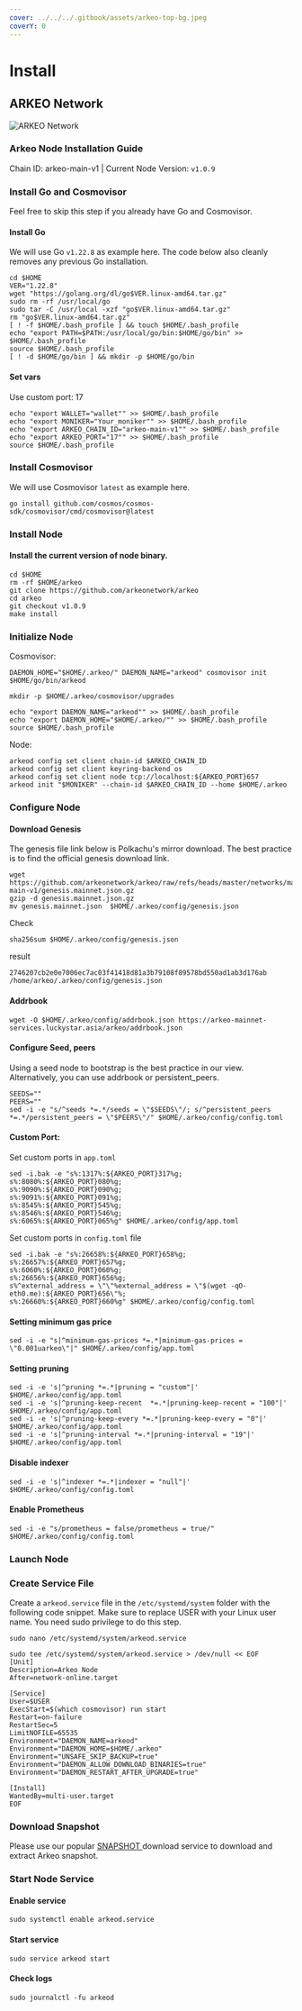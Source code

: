 ```yaml
---
cover: ../../../.gitbook/assets/arkeo-top-bg.jpeg
coverY: 0
---
```


# Install

## ARKEO Network

![ARKEO Network](../../../.gitbook/assets/ARKEO.jpg)

### Arkeo Node Installation Guide

Chain ID: arkeo-main-v1 | Current Node Version: `v1.0.9`

### Install Go and Cosmovisor

Feel free to skip this step if you already have Go and Cosmovisor.

#### Install Go

We will use Go `v1.22.8` as example here. The code below also cleanly removes any previous Go installation.

```
cd $HOME
VER="1.22.8"
wget "https://golang.org/dl/go$VER.linux-amd64.tar.gz"
sudo rm -rf /usr/local/go
sudo tar -C /usr/local -xzf "go$VER.linux-amd64.tar.gz"
rm "go$VER.linux-amd64.tar.gz"
[ ! -f $HOME/.bash_profile ] && touch $HOME/.bash_profile
echo "export PATH=$PATH:/usr/local/go/bin:$HOME/go/bin" >> $HOME/.bash_profile
source $HOME/.bash_profile
[ ! -d $HOME/go/bin ] && mkdir -p $HOME/go/bin
```

#### Set vars

Use custom port: 17

```
echo "export WALLET="wallet"" >> $HOME/.bash_profile
echo "export MONIKER="Your_moniker"" >> $HOME/.bash_profile
echo "export ARKEO_CHAIN_ID="arkeo-main-v1"" >> $HOME/.bash_profile
echo "export ARKEO_PORT="17"" >> $HOME/.bash_profile
source $HOME/.bash_profile
```

### Install Cosmovisor

We will use Cosmovisor `latest` as example here.

```
go install github.com/cosmos/cosmos-sdk/cosmovisor/cmd/cosmovisor@latest
```

### Install Node

#### Install the current version of node binary.

```
cd $HOME
rm -rf $HOME/arkeo
git clone https://github.com/arkeonetwork/arkeo
cd arkeo
git checkout v1.0.9
make install
```

### Initialize Node

Cosmovisor:

```
DAEMON_HOME="$HOME/.arkeo/" DAEMON_NAME="arkeod" cosmovisor init $HOME/go/bin/arkeod
```

```
mkdir -p $HOME/.arkeo/cosmovisor/upgrades
```

```
echo "export DAEMON_NAME="arkeod"" >> $HOME/.bash_profile
echo "export DAEMON_HOME="$HOME/.arkeo/"" >> $HOME/.bash_profile
source $HOME/.bash_profile
```

Node:

```
arkeod config set client chain-id $ARKEO_CHAIN_ID
arkeod config set client keyring-backend os
arkeod config set client node tcp://localhost:${ARKEO_PORT}657
arkeod init "$MONIKER" --chain-id $ARKEO_CHAIN_ID --home $HOME/.arkeo
```

### Configure Node

#### Download Genesis

The genesis file link below is Polkachu's mirror download. The best practice is to find the official genesis download link.

```
wget https://github.com/arkeonetwork/arkeo/raw/refs/heads/master/networks/mainnet/arkeo-main-v1/genesis.mainnet.json.gz
gzip -d genesis.mainnet.json.gz
mv genesis.mainnet.json  $HOME/.arkeo/config/genesis.json
```

Check

```
sha256sum $HOME/.arkeo/config/genesis.json
```

result

`2746207cb2e0e7006ec7ac03f41418d81a3b79108f89578bd550ad1ab3d176ab /home/arkeo/.arkeo/config/genesis.json`

#### Addrbook

```
wget -O $HOME/.arkeo/config/addrbook.json https://arkeo-mainnet-services.luckystar.asia/arkeo/addrbook.json
```

#### Configure Seed, peers

Using a seed node to bootstrap is the best practice in our view. Alternatively, you can use addrbook or persistent\_peers.

```
SEEDS=""
PEERS=""
sed -i -e "s/^seeds *=.*/seeds = \"$SEEDS\"/; s/^persistent_peers *=.*/persistent_peers = \"$PEERS\"/" $HOME/.arkeo/config/config.toml
```

#### Custom Port:

Set custom ports in `app.toml`

```
sed -i.bak -e "s%:1317%:${ARKEO_PORT}317%g;
s%:8080%:${ARKEO_PORT}080%g;
s%:9090%:${ARKEO_PORT}090%g;
s%:9091%:${ARKEO_PORT}091%g;
s%:8545%:${ARKEO_PORT}545%g;
s%:8546%:${ARKEO_PORT}546%g;
s%:6065%:${ARKEO_PORT}065%g" $HOME/.arkeo/config/app.toml
```

Set custom ports in `config.toml` file

```
sed -i.bak -e "s%:26658%:${ARKEO_PORT}658%g;
s%:26657%:${ARKEO_PORT}657%g;
s%:6060%:${ARKEO_PORT}060%g;
s%:26656%:${ARKEO_PORT}656%g;
s%^external_address = \"\"%external_address = \"$(wget -qO- eth0.me):${ARKEO_PORT}656\"%;
s%:26660%:${ARKEO_PORT}660%g" $HOME/.arkeo/config/config.toml
```

#### Setting minimum gas price

```
sed -i -e "s|^minimum-gas-prices *=.*|minimum-gas-prices = \"0.001uarkeo\"|" $HOME/.arkeo/config/app.toml
```

#### Setting pruning

```
sed -i -e 's|^pruning *=.*|pruning = "custom"|' $HOME/.arkeo/config/app.toml
sed -i -e 's|^pruning-keep-recent  *=.*|pruning-keep-recent = "100"|' $HOME/.arkeo/config/app.toml
sed -i -e 's|^pruning-keep-every *=.*|pruning-keep-every = "0"|' $HOME/.arkeo/config/app.toml
sed -i -e 's|^pruning-interval *=.*|pruning-interval = "19"|' $HOME/.arkeo/config/app.toml
```

#### Disable indexer

```
sed -i -e 's|^indexer *=.*|indexer = "null"|' $HOME/.arkeo/config/config.toml
```

#### Enable Prometheus

```
sed -i -e "s/prometheus = false/prometheus = true/" $HOME/.arkeo/config/config.toml
```

### Launch Node

### Create Service File

Create a `arkeod.service` file in the `/etc/systemd/system` folder with the following code snippet. Make sure to replace USER with your Linux user name. You need sudo privilege to do this step.

```
sudo nano /etc/systemd/system/arkeod.service
```

```
sudo tee /etc/systemd/system/arkeod.service > /dev/null << EOF
[Unit]
Description=Arkeo Node
After=network-online.target

[Service]
User=$USER
ExecStart=$(which cosmovisor) run start
Restart=on-failure
RestartSec=5
LimitNOFILE=65535
Environment="DAEMON_NAME=arkeod"
Environment="DAEMON_HOME=$HOME/.arkeo"
Environment="UNSAFE_SKIP_BACKUP=true"
Environment="DAEMON_ALLOW_DOWNLOAD_BINARIES=true"
Environment="DAEMON_RESTART_AFTER_UPGRADE=true"

[Install]
WantedBy=multi-user.target
EOF
```

### Download Snapshot

Please use our popular [SNAPSHOT ](snapshot.md)download service to download and extract Arkeo snapshot.

### Start Node Service

#### Enable service

```
sudo systemctl enable arkeod.service
```

#### Start service

```
sudo service arkeod start
```

#### Check logs

```
sudo journalctl -fu arkeod
```
